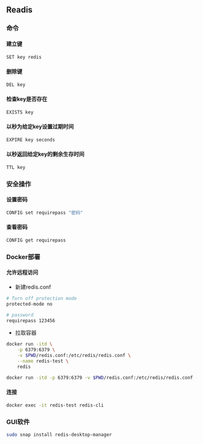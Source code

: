 <!--
 * @Description: 
 * @Version: 1.0
 * @Autor: DaLao
 * @Email: dalao_li@163.com
 * @Date: 2021-01-24 15:25:28
 * @LastEditors: DaLao
 * @LastEditTime: 2022-05-06 23:30:43
-->

## Readis


### 命令


#### 建立键

```sh
SET key redis
```


#### 删除键

```sh
DEL key
```


#### 检查key是否存在

```sh
EXISTS key
```


#### 以秒为给定key设置过期时间

```sh
EXPIRE key seconds
```


#### 以秒返回给定key的剩余生存时间

```sh
TTL key
```


### 安全操作


#### 设置密码

```sh
CONFIG set requirepass "密码"
```


#### 查看密码

```sh
CONFIG get requirepass
```


### Docker部署


#### 允许远程访问

- 新建redis.conf

```sh
# Turn off protection mode 
protected-mode no  

# password
requirepass 123456
```


- 拉取容器

```sh
docker run -itd \
    -p 6379:6379 \
    -v $PWD/redis.conf:/etc/redis/redis.conf \
    --name redis-test \
    redis
```

```sh
docker run -itd -p 6379:6379 -v $PWD/redis.conf:/etc/redis/redis.conf --name redis-server redis 
```


#### 连接

```sh
docker exec -it redis-test redis-cli
```


### GUI软件

```sh
sudo snap install redis-desktop-manager
```